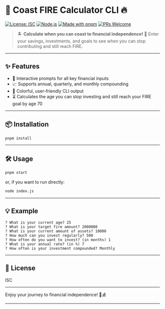 # 🚀 Coast FIRE Calculator CLI 🔥

[![License: ISC](https://img.shields.io/badge/License-ISC-blue.svg)](https://opensource.org/licenses/ISC)
[![Node.js](https://img.shields.io/badge/Node.js-18%2B-brightgreen)](https://nodejs.org/)
[![Made with pnpm](https://img.shields.io/badge/package%20manager-pnpm-blueviolet)](https://pnpm.io/)
[![PRs Welcome](https://img.shields.io/badge/PRs-welcome-brightgreen.svg?style=flat-square)](http://makeapullrequest.com)

> 🏝️ **Calculate when you can coast to financial independence!**
> 🎯 Enter your savings, investments, and goals to see when you can stop contributing and still reach FIRE.

---

## ✨ Features

- 📝 Interactive prompts for all key financial inputs
- 📈 Supports annual, quarterly, and monthly compounding
- 🌈 Colorful, user-friendly CLI output
- ⏳ Calculates the age you can stop investing and still reach your FIRE goal by age 70

---

## 📦 Installation

```bash
pnpm install
```

---

## 🛠️ Usage

```bash
pnpm start
```
or, if you want to run directly:
```bash
node index.js
```

---

## 💡 Example

```
? What is your current age? 25
? What is your target fire amount? 2000000
? What is your current amount of assets? 10000
? How much can you invest regularly? 500
? How often do you want to invest? (in months) 1
? What is your annual rate? (in %) 7
? How often is your investment compounded? Monthly
```

---

## 📜 License

ISC

---

Enjoy your journey to financial independence! 🚀💰

---
